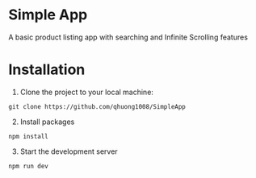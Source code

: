 # Simple App

A basic product listing app with searching and Infinite Scrolling features

# Installation

1. Clone the project to your local machine:

```
git clone https://github.com/qhuong1008/SimpleApp
```

2. Install packages

```
npm install
```

3. Start the development server

```
npm run dev
```
